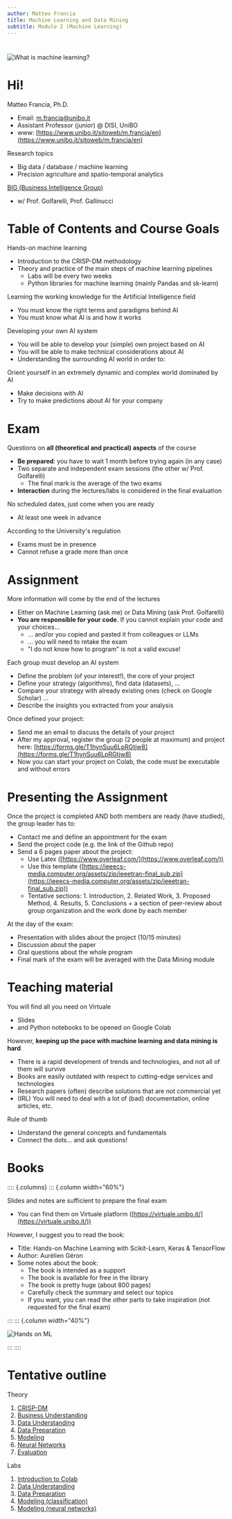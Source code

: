 ```yaml
---
author: Matteo Francia
title: Machine Learning and Data Mining
subtitle: Module 2 (Machine Learning)
---
```


#

![What is machine learning?](https://imgs.xkcd.com/comics/machine_learning.png)

# Hi!

Matteo Francia, Ph.D.

- Email: m.francia@unibo.it
- Assistant Professor (junior) @ DISI, UniBO
- www: [https://www.unibo.it/sitoweb/m.francia/en](https://www.unibo.it/sitoweb/m.francia/en)

Research topics

- Big data / database / machine learning
- Precision agriculture and spatio-temporal analytics

[BIG (Business Intelligence Group)](https://big.csr.unibo.it/)

- w/ Prof. Golfarelli, Prof. Gallinucci

# Table of Contents and Course Goals

Hands-on machine learning

- Introduction to the CRISP-DM methodology
- Theory and practice of the main steps of machine learning pipelines
    - Labs will be every two weeks
    - Python libraries for machine learning (mainly Pandas and sk-learn)

Learning the working knowledge for the Artificial Intelligence field

- You must know the right terms and paradigms behind AI
- You must know what AI is and how it works

Developing your own AI system

- You will be able to develop your (simple) own project based on AI
- You will be able to make technical considerations about AI
- Understanding the surrounding AI world in order to:

Orient yourself in an extremely dynamic and complex world dominated by AI

- Make decisions with AI
- Try to make predictions about AI for your company

# Exam

Questions on **all (theoretical and practical) aspects** of the course

- **Be prepared**: you have to wait 1 month before trying again (in any case)
- Two separate and independent exam sessions (the other w/ Prof. Golfarelli)
    - The final mark is the average of the two exams
- **Interaction** during the lectures/labs is considered in the final evaluation

No scheduled dates, just come when you are ready

- At least one week in advance

According to the University's regulation

- Exams must be in presence
- Cannot refuse a grade more than once

# Assignment

More information will come by the end of the lectures

- Either on Machine Learning (ask me) or Data Mining (ask Prof. Golfarelli)
- **You are responsible for your code**. If you cannot explain your code and your choices...
    - ... and/or you copied and pasted it from colleagues or LLMs
    - ... you will need to retake the exam
    - "I do not know how to program" is not a valid excuse!

Each group must develop an AI system

- Define the problem (of your interest!), the core of your project
- Define your strategy (algorithms), find data (datasets), ...
- Compare your strategy with already existing ones (check on Google Scholar) ...
- Describe the insights you extracted from your analysis

Once defined your project:

- Send me an email to discuss the details of your project
- After my approval, register the group (2 people at maximum) and project here: [https://forms.gle/T1hynSuu6LpRGtjw8](https://forms.gle/T1hynSuu6LpRGtjw8)
- Now you can start your project on Colab, the code must be executable and without errors

# Presenting the Assignment

Once the project is completed AND both members are ready (have studied), the group leader has to:

- Contact me and define an appointment for the exam
- Send the project code (e.g. the link of the Github repo)
- Send a 6 pages paper about the project:
  - Use Latex ([https://www.overleaf.com/](https://www.overleaf.com/))
  - Use this template ([https://ieeecs-media.computer.org/assets/zip/ieeetran-final_sub.zip](https://ieeecs-media.computer.org/assets/zip/ieeetran-final_sub.zip))
  - Tentative sections: 1. Introduction, 2. Related Work, 3. Proposed Method, 4. Results, 5. Conclusions + a section of
peer-review about group organization and the work done by each member

At the day of the exam:

- Presentation with slides about the project (10/15 minutes)
- Discussion about the paper
- Oral questions about the whole program
- Final mark of the exam will be averaged with the Data Mining module

# Teaching material

You will find all you need on Virtuale

- Slides
- and Python notebooks to be opened on Google Colab

However, **keeping up the pace with machine learning and data mining is hard**

- There is a rapid development of trends and technologies, and not all of them will survive
- Books are easily outdated with respect to cutting-edge services and technologies
- Research papers (often) describe solutions that are not commercial yet
- (IRL) You will need to deal with a lot of (bad) documentation, online articles, etc.

Rule of thumb

- Understand the general concepts and fundamentals
- Connect the dots... and ask questions!

# Books

:::: {.columns}
::: {.column width="60%"}

Slides and notes are sufficient to prepare the final exam

- You can find them on Virtuale platform ([https://virtuale.unibo.it/](https://virtuale.unibo.it/))

However, I suggest you to read the book:

- Title: Hands-on Machine Learning with Scikit-Learn, Keras & TensorFlow
- Author: Aurélien Géron
- Some notes about the book:
  - The book is intended as a support
  - The book is available for free in the library
  - The book is pretty huge (about 800 pages)
  - Carefully check the summary and select our topics
  - If you want, you can read the other parts to take inspiration (not requested for the final exam)

:::
::: {.column width="40%"}

![Hands on ML](https://learning.oreilly.com/library/cover/9781492032632/250w/)

:::
::::

# Tentative outline

Theory

1. [CRISP-DM](https://w4bo.github.io/AA2425-unibo-mldm/01-crispdm)
1. [Business Understanding](https://w4bo.github.io/AA2425-unibo-mldm/02-businessunderstanding)
1. [Data Understanding](https://w4bo.github.io/AA2425-unibo-mldm/03-dataunderstanding)
1. [Data Preparation](https://w4bo.github.io/AA2425-unibo-mldm/04-datapreparation)
1. [Modeling](https://w4bo.github.io/AA2425-unibo-mldm/05-modeling)
1. [Neural Networks](https://w4bo.github.io/AA2425-unibo-mldm/05-modeling)
1. [Evaluation](https://w4bo.github.io/AA2425-unibo-mldm/06-evaluation)

Labs

1. [Introduction to Colab](https://w4bo.github.io/AA2425-unibo-mldm/lab-00-introduction)
1. [Data Understanding](https://w4bo.github.io/AA2425-unibo-mldm/lab-01-dataunderstanding)
1. [Data Preparation](https://w4bo.github.io/AA2425-unibo-mldm/lab-02-datapreparation)
1. [Modeling (classification)](https://w4bo.github.io/AA2425-unibo-mldm/lab-03-classification)
1. [Modeling (neural networks)](https://w4bo.github.io/AA2425-unibo-mldm/lab-04-neuralnetworks)
